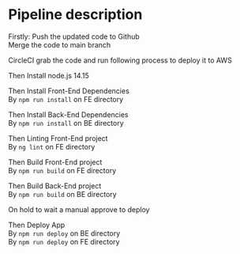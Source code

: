# Pipeline description

Firstly: Push the updated code to Github  
Merge the code to main branch

CircleCI grab the code and run following process to deploy it to AWS

Then Install node.js 14.15  

Then Install Front-End Dependencies  
By `npm run install` on FE directory  

Then Install Back-End Dependencies  
By `npm run install` on BE directory  

Then Linting Front-End project  
By `ng lint` on FE directory  

Then Build Front-End project  
By `npm run build` on FE directory  

Then Build Back-End project  
By `npm run build` on BE directory  

On hold to wait a manual approve to deploy

Then Deploy App  
By `npm run deploy` on BE directory  
By `npm run deploy` on FE directory  